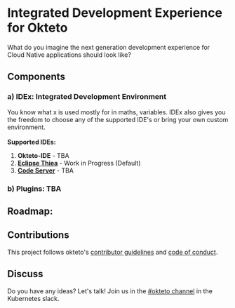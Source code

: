 # Integrated Development Experience for Okteto
What do you imagine the next generation development experience for Cloud Native applications should look like?

## Components
### a) IDEx: Integrated Development Environment
You know what x is used mostly for in maths, variables. IDEx also gives you the freedom to choose any of the supported IDE's or bring your own custom environment.
<br><br>
**Supported IDEs:**
1. **Okteto-IDE** - TBA 
2. **[Eclipse Thiea](https://github.com/eclipse-theia/theia)** - Work in Progress (Default)
3. **[Code Server](https://github.com/cdr/code-server)** - TBA
### b) Plugins: TBA

## Roadmap:

## Contributions

This project follows okteto's [contributor guidelines](https://github.com/okteto/okteto/blob/master/contributing.md) and [code of conduct](https://github.com/okteto/okteto/blob/master/code-of-conduct.md).

## Discuss

Do you have any ideas? Let's talk! Join us in the [#okteto channel](https://slack.okteto.com) in the Kubernetes slack.
